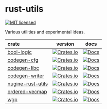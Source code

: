 # rust-utils

[![MIT licensed][license-badge]][license-url]

[license-badge]: https://img.shields.io/badge/license-MIT-blue.svg
[license-url]: ./LICENSE

Various utilities and experimental ideas.

| crate                                            |                                                      version                                                      |                                            docs                                            |
| :----------------------------------------------- | :---------------------------------------------------------------------------------------------------------------: | :----------------------------------------------------------------------------------------: |
| [bool-logic](./crates/bool-logic/)               |        [![Crates.io](https://img.shields.io/crates/v/bool-logic.svg)](https://crates.io/crates/bool-logic)        |        [![Docs](https://docs.rs/bool-logic/badge.svg)](https://docs.rs/bool-logic/)        |
| [codegen-cfg](./crates/codegen-cfg/)             |       [![Crates.io](https://img.shields.io/crates/v/codegen-cfg.svg)](https://crates.io/crates/codegen-cfg)       |       [![Docs](https://docs.rs/codegen-cfg/badge.svg)](https://docs.rs/codegen-cfg/)       |
| [codegen-libc](./crates/codegen-libc/)           |      [![Crates.io](https://img.shields.io/crates/v/codegen-libc.svg)](https://crates.io/crates/codegen-libc)      |      [![Docs](https://docs.rs/codegen-libc/badge.svg)](https://docs.rs/codegen-libc/)      |
| [codegen-writer](./crates/codegen-writer/)       |    [![Crates.io](https://img.shields.io/crates/v/codegen-writer.svg)](https://crates.io/crates/codegen-writer)    |    [![Docs](https://docs.rs/codegen-writer/badge.svg)](https://docs.rs/codegen-writer/)    |
| [nugine-rust-utils](./crates/rust-utils/) | [![Crates.io](https://img.shields.io/crates/v/nugine-rust-utils.svg)](https://crates.io/crates/nugine-rust-utils) | [![Docs](https://docs.rs/nugine-rust-utils/badge.svg)](https://docs.rs/nugine-rust-utils/) |
| [ordered-vecmap](./crates/ordered-vecmap/)       |    [![Crates.io](https://img.shields.io/crates/v/ordered-vecmap.svg)](https://crates.io/crates/ordered-vecmap)    |    [![Docs](https://docs.rs/ordered-vecmap/badge.svg)](https://docs.rs/ordered-vecmap/)    |
| [wgp](./crates/wgp/)                             |               [![Crates.io](https://img.shields.io/crates/v/wgp.svg)](https://crates.io/crates/wgp)               |               [![Docs](https://docs.rs/wgp/badge.svg)](https://docs.rs/wgp/)               |
